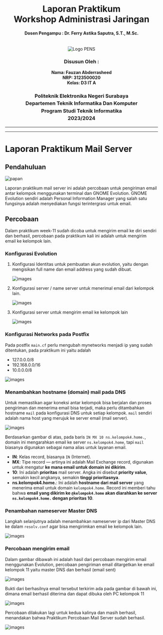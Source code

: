 <div align="center">
  <h1 style="text-align: center;font-weight: bold">Laporan Praktikum
  <br>Workshop Administrasi Jaringan</h1>
  <h4 style="text-align: center;">Dosen Pengampu : Dr. Ferry Astika Saputra, S.T., M.Sc.</h4>
</div>
<br />
<div align="center">
  <img src="https://upload.wikimedia.org/wikipedia/id/4/44/Logo_PENS.png" alt="Logo PENS">
  <h3 style="text-align: center;">Disusun Oleh : </h3>
  <p style="text-align: center;">
    <strong>Nama: Fauzan Abderrasheed</strong><br>
    <strong>NRP: 3123500020 </strong><br>
    <strong>Kelas: D3 IT A</strong>
  </p>
<h3 style="text-align: center;line-height: 1.5">Politeknik Elektronika Negeri Surabaya<br>Departemen Teknik Informatika Dan Komputer<br>Program Studi Teknik Informatika<br>2023/2024</h3>
  <hr><hr>
</div>


# Laporan Praktikum Mail Server

## Pendahuluan

![papan](images/papan.jpg)

Laporan praktikum mail server ini adalah percobaan untuk pengiriman email antar kelompok menggunakan terminal dan GNOME Evolution. GNOME Evolution sendiri adalah Personal Information Manager yang salah satu fungsinya adalah menyediakan fungsi terintergrasi untuk email. 
## Percobaan

Dalam praktikum week-11 sudah dicoba untuk mengirim email ke diri sendiri dan berhasil, percobaan pada praktikum kali ini adalah untuk mengirim email ke kelompok lain. 

### Konfigurasi Evolution

1. Konfigurasi Identitas untuk pembuatan akun evolution, yaitu dengan mengisikan full name dan email address yang sudah dibuat.
	
	![images](images/1-evo.jpg)
	
2. Konfigurasi server / name server untuk menerimal email dari kelompok lain.
	
	![images](images/2-evo.jpg)
	
3. Konfigurasi server untuk mengirim email ke kelompok lain
	
	![images](images/3-evo.jpg)
	
### Konfigurasi Networks pada Postfix 

Pada postfix `main.cf` perlu mengubah mynetworks menjadi ip yang sudah ditentukan, pada praktikum ini yaitu adalah 
- 127.0.0.0/8
- 192.168.0.0/16
- 10.0.0.0/8

![images](images/4.jpg)

### Menambahkan hostname (domain) mail pada DNS

Untuk memastikan agar koneksi antar kelompok bisa berjalan dan proses pengiriman dan menerima email bisa terjadi, maka perlu ditambahkan hostname `mail` pada konfigurasi DNS untuk setiap kelompok. `mail` sendiri adalah nama host yang merujuk ke server email (mail server). 

![images](images/5.jpg)

Berdasarkan gambar di atas, pada baris `IN MX 10 ns.kelompok4.home.`, domain ini mengarahkan email ke server `ns.kelompok4.home`, tapi `mail` biasanya digunakan sebagai nama alias untuk layanan email.
- **IN**: Kelas record, biasanya `IN` (Internet).
- **MX**: Tipe record — artinya ini adalah Mail Exchange record, digunakan untuk mengatur **ke mana email untuk domain ini dikirim**.
- **10**: Ini adalah **prioritas** mail server. Angka ini disebut **priority value**, semakin kecil angkanya, semakin **tinggi prioritasnya**.
- **ns.kelompok4.home.**: Ini adalah **hostname dari mail server** yang menerima email untuk domain `kelompok4.home`.
Record ini memberi tahu bahwa **email yang dikirim ke `@kelompok4.home` akan diarahkan ke server `ns.kelompok4.home.` dengan prioritas 10**.

### Penambahan nameserver Master DNS 

Langkah selanjutnya adalah menambahkan nameserver ip dari Master DNS ke dalam `resolv.conf` agar bisa mengirimkan email ke kelompok lain.

![images](images/6.jpg)

### Percobaan mengirim email

Dalam gambar dibawah ini adalah hasil dari percobaan mengirim email menggunakan Evolution, percobaan pengiriman email ditargetkan ke email kelompok 11 yaitu master DNS dan berhasil (email sent)

![images](images/7.jpg)

Bukti dari berhasilnya email tersebut terkirim ada pada gambar di bawah ini, dimana email berhasil diterima dan dapat dibuka oleh PC kelompok 11

![images](images/8.jpg)

Percobaan dilakukan lagi untuk kedua kalinya dan masih berhasil, menandakan bahwa Praktikum Percobaan Mail Server sudah berhasil.

![images](images/9.jpg)
